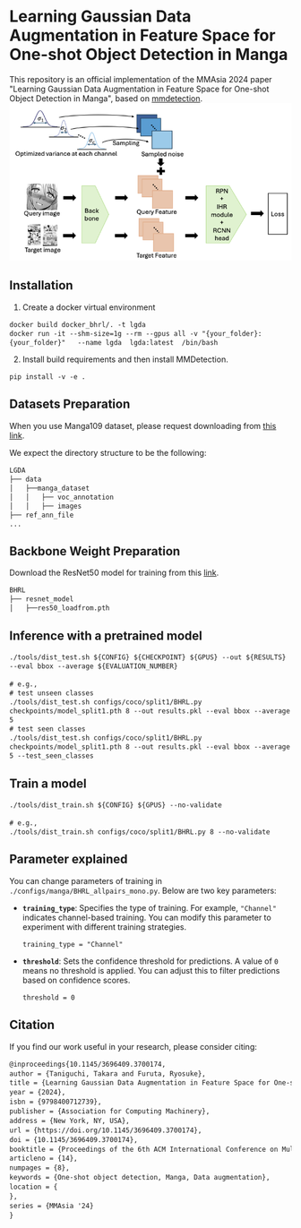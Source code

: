 # Learning Gaussian Data Augmentation in Feature Space for One-shot Object Detection in Manga

This repository is an official implementation of the MMAsia 2024 paper "Learning Gaussian Data Augmentation in Feature Space for One-shot Object Detection in Manga", based on [mmdetection](https://github.com/open-mmlab/mmdetection).
![BHRL](images/architecture.png)

## Installation

1. Create a docker virtual environment 

```shell
docker build docker_bhrl/. -t lgda
docker run -it --shm-size=1g --rm --gpus all -v "{your_folder}:{your_folder}"   --name lgda  lgda:latest  /bin/bash 
```

2. Install build requirements and then install MMDetection.

```shell
pip install -v -e . 
```

## Datasets Preparation

When you use Manga109 dataset, please request downloading from [this link](http://www.manga109.org/en/).

We expect the directory structure to be the following:
```
LGDA
├── data
│   ├──manga_dataset
│   │   ├── voc_annotation
│   │   ├── images
├── ref_ann_file
...
```

## Backbone Weight Preparation

Download the ResNet50 model for training from this [link](https://drive.google.com/file/d/1tcRtU-CBu1q00cnnZ6jiF2vvQCzY0a4P/view?usp=sharing).

```
BHRL
├── resnet_model
│   ├──res50_loadfrom.pth
```

## Inference with a pretrained model
```shell
./tools/dist_test.sh ${CONFIG} ${CHECKPOINT} ${GPUS} --out ${RESULTS} --eval bbox --average ${EVALUATION_NUMBER}

# e.g.,
# test unseen classes
./tools/dist_test.sh configs/coco/split1/BHRL.py checkpoints/model_split1.pth 8 --out results.pkl --eval bbox --average 5
# test seen classes
./tools/dist_test.sh configs/coco/split1/BHRL.py checkpoints/model_split1.pth 8 --out results.pkl --eval bbox --average 5 --test_seen_classes
```


## Train a model
```shell
./tools/dist_train.sh ${CONFIG} ${GPUS} --no-validate

# e.g.,
./tools/dist_train.sh configs/coco/split1/BHRL.py 8 --no-validate
```

## Parameter explained
You can change parameters of training in ```./configs/manga/BHRL_allpairs_mono.py```. Below are two key parameters:

- **`training_type`**: Specifies the type of training. For example, `"Channel"` indicates channel-based training. You can modify this parameter to experiment with different training strategies.
  
  ```
  training_type = "Channel"
  ```

- **`threshold`**: Sets the confidence threshold for predictions. A value of `0` means no threshold is applied. You can adjust this to filter predictions based on confidence scores.

  ```
  threshold = 0
  ```

## Citation
If you find our work useful in your research, please consider citing:

```latex
@inproceedings{10.1145/3696409.3700174,
author = {Taniguchi, Takara and Furuta, Ryosuke},
title = {Learning Gaussian Data Augmentation in Feature Space for One-shot Object Detection in Manga},
year = {2024},
isbn = {9798400712739},
publisher = {Association for Computing Machinery},
address = {New York, NY, USA},
url = {https://doi.org/10.1145/3696409.3700174},
doi = {10.1145/3696409.3700174},
booktitle = {Proceedings of the 6th ACM International Conference on Multimedia in Asia},
articleno = {14},
numpages = {8},
keywords = {One-shot object detection, Manga, Data augmentation},
location = {
},
series = {MMAsia '24}
}
```
